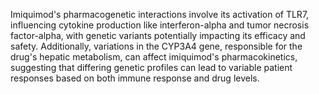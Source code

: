Imiquimod's pharmacogenetic interactions involve its activation of TLR7, influencing cytokine production like interferon-alpha and tumor necrosis factor-alpha, with genetic variants potentially impacting its efficacy and safety. Additionally, variations in the CYP3A4 gene, responsible for the drug's hepatic metabolism, can affect imiquimod's pharmacokinetics, suggesting that differing genetic profiles can lead to variable patient responses based on both immune response and drug levels.